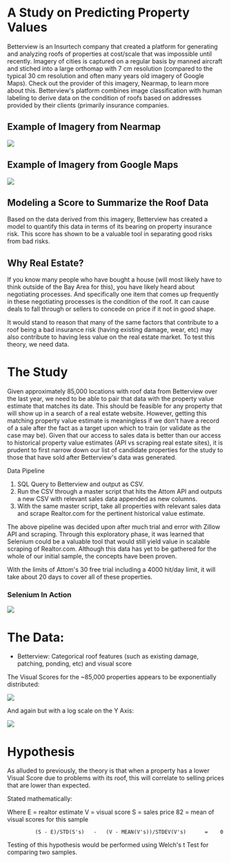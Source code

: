 # A Study on Predicting Property Values

Betterview is an Insurtech company that created a platform for generating and analyzing roofs of properties at cost/scale that was impossible until recently. Imagery of cities is captured on a regular basis by manned aircraft and stiched into a large orthomap with 7 cm resolution (compared to the typical 30 cm resolution and often many years old imagery of Google Maps). Check out the provider of this imagery, Nearmap, to learn more about this. Betterview's platform combines image classification with human labeling to derive data on the condition of roofs based on addresses provided by their clients (primarily insurance companies.

## Example of Imagery from Nearmap
![](/images/nearmap_example.png)

## Example of Imagery from Google Maps
![](/images/google_example.png)

## Modeling a Score to Summarize the Roof Data
Based on the data derived from this imagery, Betterview has created a model to quantify this data in terms of its bearing on property insurance risk. This score has shown to be a valuable tool in separating good risks from bad risks. 

## Why Real Estate?
If you know many people who have bought a house (will most likely have to think outside of the Bay Area for this), you have likely heard about negotiating processes. And specifically one item that comes up frequently in these negotiating processes is the condition of the roof. It can cause deals to fall through or sellers to concede on price if it not in good shape.

It would stand to reason that many of the same factors that contribute to a roof being a bad insurance risk (having existing damage, wear, etc) may also contribute to having less value on the real estate market. To test this theory, we need data.

# The Study
Given approximately 85,000 locations with roof data from Betterview over the last year, we need to be able to pair that data with the property value estimate that matches its date. This should be feasible for any property that will show up in a search of a real estate website. However, getting this matching property value estimate is meaningless if we don't have a record of a sale after the fact as a target upon which to train (or validate as the case may be). Given that our access to sales data is better than our access to historical property value estimates (API vs scraping real estate sites), it is prudent to first narrow down our list of candidate properties for the study to those that have sold after Betterview's data was generated.

Data Pipeline
1. SQL Query to Betterview and output as CSV.
2. Run the CSV through a master script that hits the Attom API and outputs a new CSV with relevant sales data appended as new columns.
3. With the same master script, take all properties with relevant sales data and scrape Realtor.com for the pertinent historical value estimate.

The above pipeline was decided upon after much trial and error with Zillow API and scraping. Through this exploratory phase, it was learned that Selenium could be a valuable tool that would still yield value in scalable scraping of Realtor.com. Although this data has yet to be gathered for the whole of our initial sample, the concepts have been proven. 

With the limits of Attom's 30 free trial including a 4000 hit/day limit, it will take about 20 days to cover all of these properties. 

### Selenium In Action
![](/images/selenium_demo.gif)

# The Data:
* Betterview: Categorical roof features (such as existing damage, patching, ponding, etc) and visual score

The Visual Scores for the ~85,000 properties appears to be exponentially distributed:

![](/images/visual_score_hist.png)

And again but with a log scale on the Y Axis:

![](/images/visual_score_hist_log.png)

# Hypothesis
As alluded to previously, the theory is that when a property has a lower Visual Score due to problems with its roof, this will correlate to selling prices that are lower than expected. 

Stated mathematically:

Where 	E = realtor estimate
		V = visual score
		S = sales price
        82 = mean of visual scores for this sample
        
             (S - E)/STD(S's)   -   (V - MEAN(V's))/STDEV(V's)      =    0 

Testing of this hypothesis would be performed using Welch's t Test for comparing two samples.




